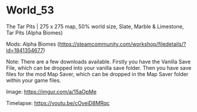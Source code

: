 # World_53
The Tar Pits | 275 x 275 map, 50% world size, Slate, Marble & Limestone, Tar Pits (Alpha Biomes)

Mods: Alpha Biomes (https://steamcommunity.com/workshop/filedetails/?id=1841354677)

Note: There are a few downloads available. Firstly you have the Vanilla Save File, which can be dropped into your vanilla save folder. Then you have save files for the mod Map Saver, which can be dropped in the Map Saver folder within your game files.

Image: https://imgur.com/a/15aOpMe

Timelapse: https://youtu.be/cOveiD8MRqc
